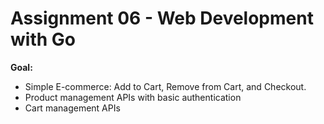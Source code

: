 # Assignment 06 - Web Development with Go

**Goal:** 
- Simple E-commerce: Add to Cart, Remove from Cart, and Checkout.
- Product management APIs with basic authentication
- Cart management APIs
